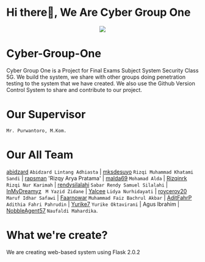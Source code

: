# Hi there👋, We Are Cyber Group One

<p align="center">
  <a href="https://tenor.com/">
    <img src="https://c.tenor.com/9KSO758KczwAAAAC/anime-welcome.gif"/>
  </a>
</p>

# Cyber-Group-One
Cyber Group One is a Project for Final Exams Subject System Security Class 5G. We build the system, we share with other groups doing penetration testing to the system that we have created. We also use the Github Version Control System to share and contribute to our project.

# Our Supervisor 
`Mr. Purwantoro, M.Kom.`

# Our All Team
[abidzard](https://github.com/abidzard/) `Abidzard Lintang Adhiasta` | [mksdesuyo](https://github.com/mksdesuyo) `Rizqi Muhammad Khatami Sandi` | [rapsman](https://github.com/rapsman) 'Rizqy Arya Pratama' | [malda69](https://github.com/malda69) `Mohamad Alda` | [Rizqinrk](https://github.com/Rizqinrk) `Rizqi Nur Karimah` | [rendysilalahi](https://github.com/rendysilalahi) `Sabar Rendy Samuel Silalahi` | [InMyDreamyz](https://github.com/InMyDreamyz) ` M Yazid Zidane` | [Yalcee](https://github.com/Yalcee) `Lidya Nurhidayati` | [royceroy20](https://github.com/royceroy20) `Maruf Idhar Safawi` | [Faarnowar](https://github.com/Faarnowar) `Muhammad Faiz Bachrul Akbar` | [AditFahrP](https://github.com/AditFahrP) `Adithia Fahri Pahrudin` | [Yurike7](https://github.com/Yurike7) `Yurike Oktavirani` | Agus Ibrahim | [NobbleAgent57](https://github.com/NobbleAgent57) `Naufaldi Mahardika`.

# What we're create?
We are creating web-based system using Flask 2.0.2